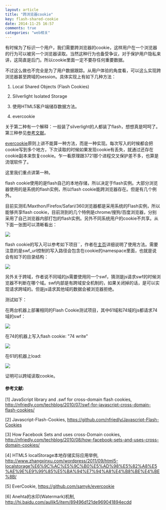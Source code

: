 ```yaml
---
layout: article
title: "跨浏览器cookie"
key: flash-shared-cookie
date: 2014-11-25 16:57
comments: true
categories: "web相关"
---
```


  有时候为了标识一个用户，我们需要跨浏览器的cookie，这样用户在一个浏览器的行为可以被另一个浏览器读取。当然这种行为也备受争议，对于保护用户隐私来讲，这简直是后门。所以cookie里面一定不要存任何重要数据。

  不过这么做也不完全是为了用户数据跟踪。从用户体验的角度看，可以这么实现跨浏览器甚至跨域的session。具体实现上有如下几种方法：

  1. Local Shared Objects (Flash Cookies)

  2. Silverlight Isolated Storage

  3. 使用HTML5客户端储存数据方法。

  4. evercookie
  
  关于第二种有一个解释：一般装了silverlight的人都装了flash，想想真是呵呵了。第三种参见[参考文献][4]。

  [evercookie][5]原则上讲不能算一种方法，而是一种实现。每次写入的时候都会把cookie写到多个地方，下次读取的时候如果发现cookie有丢失，就通过还存在cookie副本来恢复cookie。乍一看原理跟3721那个进程交叉保护差不多，也算是流氓软件了。

  这里我们重点讲第一种。

<!--more-->

  flash cookie使用的是flash自己的本地存储，所以决定于flash实例。大部分浏览器使用的是系统的flash实例，所以flash cookie能跨浏览器存在。但是有几个例外。

  目前实测IE/Maxthon/Firefox/Safari/360浏览器都是采用系统的Flash实例，所以能够共享flash cookie，目前测到的几个特例是chrome/搜狗/百度浏览器，分别采用了自己浏览器内部打包的flash实例。另外不同系统用户的cookie不共享。从下面一张图可以清晰看出：

  ![](/images/2014/flash_cookie.png)  

  flash cookie的写入可以参考如下项目``，作者在[主页][1]详细说明了使用方法。需要注意的是swf_url控制的写入路径会包含在cookie的namespace里面，也就是说会有如下的目录结构：

  ![](/images/2014/tree.png)

  另外关于跨域，作者说不同域的js需要使用同一个swf，猜测是js请求swf的时候浏览器不判断在哪个域。swf内部是有跨域安全机制的，如果关闭掉的话，是可以实现请求跨域的。但是js请求其他域的数据会被浏览器拒绝。

  测试如下：

  在两台机器上部署相同的Flash Cookie测试项目，其中61域和74域的js都请求74域的swf：

  ![](/images/2014/cross.png)

  在74的机器上写入flash cookie: "74 write"

  ![](/images/2014/74write.png)

  在61的机器上load:

  ![](/images/2014/61load.png)

  证明可以跨域读取cookie。



[1]: http://nfriedly.com/techblog/2010/07/swf-for-javascript-cross-domain-flash-cookies/   "JavaScript library and .swf for cross-domain flash cookies"
[2]: https://github.com/nfriedly/Javascript-Flash-Cookies "Javascript-Flash-Cookies"
[3]: http://nfriedly.com/techblog/2010/08/how-facebook-sets-and-uses-cross-domain-cookies/ " How Facebook Sets and uses cross-Domain cookies"
[4]: http://www.zhangxinxu.com/wordpress/2011/09/html5-localstorage%E6%9C%AC%E5%9C%B0%E5%AD%98%E5%82%A8%E5%AE%9E%E9%99%85%E5%BA%94%E7%94%A8%E4%B8%BE%E4%BE%8B/ "HTML5 localStorage本地存储实际应用举例"
[5]: https://github.com/samyk/evercookie "EverCookie"
[6]: http://hi.baidu.com/aullik5/item/89496d121de969041894ecdd "Anehta的水印(Watermark)机制"

#### 参考文献:

  \[1] JavaScript library and .swf for cross-domain flash cookies, <http://nfriedly.com/techblog/2010/07/swf-for-javascript-cross-domain-flash-cookies/>
  
  \[2] Javascript-Flash-Cookies, <https://github.com/nfriedly/Javascript-Flash-Cookies>
  
  \[3]  How Facebook Sets and uses cross-Domain cookies, <http://nfriedly.com/techblog/2010/08/how-facebook-sets-and-uses-cross-domain-cookies/>
  
  \[4] HTML5 localStorage本地存储实际应用举例, <http://www.zhangxinxu.com/wordpress/2011/09/html5-localstorage%E6%9C%AC%E5%9C%B0%E5%AD%98%E5%82%A8%E5%AE%9E%E9%99%85%E5%BA%94%E7%94%A8%E4%B8%BE%E4%BE%8B/>
  
  \[5] EverCookie, <https://github.com/samyk/evercookie>
  
  \[6] Anehta的水印(Watermark)机制, <http://hi.baidu.com/aullik5/item/89496d121de969041894ecdd>
